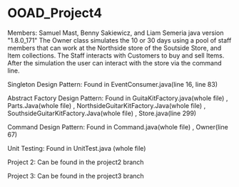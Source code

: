# OOAD_Project4
Members: Samuel Mast, Benny Sakiewicz, and Liam Semeria
java version "1.8.0_171"
The Owner class simulates the 10 or 30 days using a pool of staff members that can work at the Northside store of the Soutside Store, and Item collections.
The Staff interacts with Customers to buy and sell Items.
After the simulation the user can interact with the store via the command line.

Singleton Design Pattern: Found in EventConsumer.java(line 16, line 83)

Abstract Factory Design Pattern: Found in GuitaKitFactory.java(whole file) , Parts.Java(whole file) , NorthsideGuitarKitFactory.Java(whole file) , SouthsideGuitarKitFactory.Java(whole file) , Store.java(line 299)

Command Design Pattern: Found in Command.java(whole file) , Owner(line 67)

Unit Testing: Found in UnitTest.java (whole file)

Project 2: Can be found in the project2 branch

Project 3: Can be found in the project3 branch
